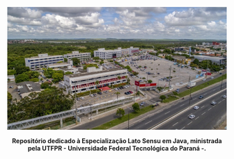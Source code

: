 <p align="center">
  <img src="./Capa.png" alt="Texto Alternativo">
</p>

<p align="center">
  <strong>Repositório dedicado à Especialização Lato Sensu em Java, ministrada pela UTFPR - Universidade Federal Tecnológica do Paraná -.</strong>
</p>
